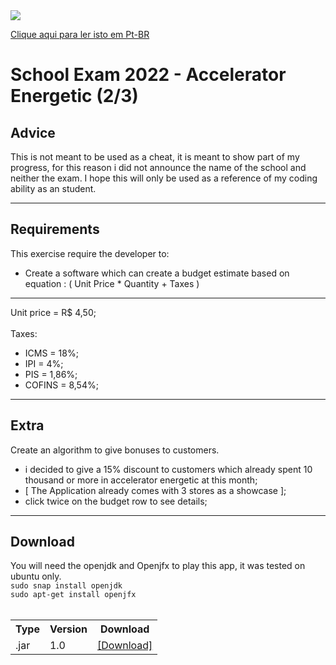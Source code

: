 <img src="http://unmaintained.tech/badge.svg"/>

<a href="https://github.com/marcosRoos/school-exam-2022-accelerator-energetic/blob/main/README%20pt-br.md">Clique aqui para ler isto em Pt-BR</a>

# School Exam 2022 - Accelerator Energetic (2/3)

## Advice
This is not meant to be used as a cheat, it is meant to show part of my progress, for this reason i did not announce the name of the school and neither the exam. I hope this will only be used as a reference of my coding ability as an student.

<hr>

## Requirements 
This exercise require the developer to: 
* Create a software which can create a budget estimate based on equation : ( Unit Price * Quantity + Taxes )
<hr>

Unit price = R$ 4,50; <br><br>
Taxes:
* ICMS = 18%;
* IPI = 4%;
* PIS = 1,86%;
* COFINS = 8,54%;
 
<hr>

## Extra
Create an algorithm to give bonuses to customers.
+ i decided to give a 15% discount to customers which already spent 10 thousand or more in accelerator energetic at this month;
+ [ The Application already comes with 3 stores as a showcase ];
+ click twice on the budget row to see details;

<hr>

## Download

You will need the openjdk and Openjfx to play this app, it was tested on ubuntu only. <br>
`sudo snap install openjdk` <br>
`sudo apt-get install openjfx` <br><br>

<table>
  <tr>
    <th>Type</th>
    <th>Version</th>
    <th>Download</th>
  </tr>
  <tr>
    <td> .jar </td>
    <td> 1.0 </td>
    <td> <a href="https://github.com/marcosRoos/school-exam-2022-accelerator-energetic/raw/main/Application.jar">[Download]</a> </td>
  </tr>
</table>

